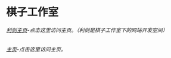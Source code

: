# 棋子工作室
######   [利剑主页](https://weizhihaiyu.github.io/sword/)-点击这里访问主页。（利剑是棋子工作室下的网站开发空间）
######   [主页](https://weizhihaiyu.github.io/sword/1234.html)-点击这里访问主页。
